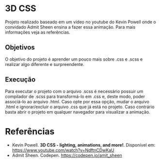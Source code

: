 # 3D CSS
Projeto realizado baseado em um vídeo no youtube do Kevin Powell onde o convidado Admit Sheen ensina a fazer essa animação.
Para mais informações veja as referências.

## Objetivos
O objetivo do projeto é aprender um pouco mais sobre .css e .scss e realizar algo diferente e surpreendente.

## Execução
Para executar o projeto com o arquivo .scss é necessário possuir um compilador de .scss para transformá-lo em .css e, deste modo, poder associá-lo ao arquivo .html. Caso opte por essa opção, mudar o arquivo .html e ignorar/excluir o arquivo .css que já está no projeto. Caso contrário basta abrir o projeto em qualquer navegador para visualizar a animação.

# Referências
- Kevin Powell. **3D CSS - lighting, animations, and more!**. Disponível em: https://www.youtube.com/watch?v=NdftnCDwKaU
- Admit Sheen. Codepen. https://codepen.io/amit_sheen